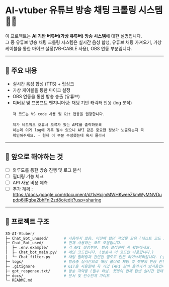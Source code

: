 # AI-vtuber 유튜브 방송 채팅 크롤링 시스템 🎥🤖

이 프로젝트는 **AI 기반 버튜버(가상 유튜버) 방송 시스템**에 대한 설명입니다.  
그 중 유튜브 방송 채팅 크롤링 시스템은 실시간 음성 합성, 유튜브 채팅 가져오기, 가상 케이블을 통한 마이크 설정(VB-CABLE 사용), OBS 연동 부분입니다.

---

## 🚀 주요 내용
- 실시간 음성 합성 (TTS) + 립싱크
- 가상 케이블을 통한 마이크 설정
- OBS 연동을 통한 방송 송출 (유튜브)
- 디버깅 및 프롬프트 엔지니어링: 채팅 기반 캐릭터 반응 (log 분석)<br><br>
<code>각 코드는 VS code 사용 및 Git 연동을 권장합니다. </code><br>
<code>제가 네트워크 오류시 오류가 있는 API를 출력하도록 하는데 이게 log에 기록 될수 있으니 API 같은 중요한 정보가 노출되는지 꼭 확인해주세요. - 현재 이 부분 수정했는데 혹시 몰라서 </code>
---

## 🐤 앞으로 해야하는 것
- [ ] 와루도를 통한 방송 진행 및 로그 분석
- [ ] 필터링 기능 체크
- [ ] API 사용 비용 예측
- [ ] 추가 계획 : https://docs.google.com/document/d/1vHcjmMWHKweeZkmWyMNVDupdp6ilRgba2bhFnI2zd8o/edit?usp=sharing

---

## 📂 프로젝트 구조
```bash
3D-AI-Vtuber/
├─ Chat_Bot_unused/       # 사용하지 않음. 이전에 했던 작업물 모음 (테스트 코드 포함)
├─ Chat_Bot_used/         # 현재 사용하는 코드 모음입니다.
│  ├─ .env.example/       # 각 API 설정부분. 방송 설정전에 꼭 확인하세요.
│  ├─ Chat_bot_main.py/   # 메인 코드입니다. (방송시 이 코드만 사용합니다.)
│  └─ Chat_filter.py      # 채팅 필터링과 관련된 별도로 만든 라이브러리입니다. (실행하는거 아님)
├─ logs/                  # 방송중 실시간으로 해당 폴더로 채팅 및 챗붓의 반응 전부 기록됩니다.
├─ .gitignore             # GIT을 사용할떄 꼭 기입 (API 같이 올라가기 방지용입니다.)
├─ gpt_response.txt/      # 방송 자막용 (필수 아님. 챗봇의 현재 답변 실시간 업데이트)
├─ docs/                  # 문서 및 인수인계 가이드
└─ README.md

